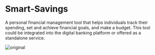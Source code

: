 # Smart-Savings
A personal financial management tool that helps individuals track their spending, set and achieve financial goals, and make a budget. This tool could be integrated into the digital banking platform or offered as a standalone service.

![original](https://user-images.githubusercontent.com/68110223/211619646-e82995e3-fd93-4177-afb2-072428820e00.png)
